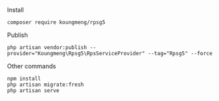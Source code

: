 Install
```
composer require koungmeng/rpsg5
```

Publish
```
php artisan vendor:publish --provider="Koungmeng\Rpsg5\RpsServiceProvider" --tag="Rpsg5" --force
```

Other commands
```
npm install
php artisan migrate:fresh
php artisan serve
```

